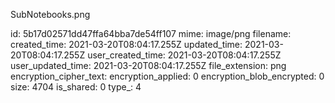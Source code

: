 SubNotebooks.png

id: 5b17d02571dd47ffa64bba7de54ff107
mime: image/png
filename: 
created_time: 2021-03-20T08:04:17.255Z
updated_time: 2021-03-20T08:04:17.255Z
user_created_time: 2021-03-20T08:04:17.255Z
user_updated_time: 2021-03-20T08:04:17.255Z
file_extension: png
encryption_cipher_text: 
encryption_applied: 0
encryption_blob_encrypted: 0
size: 4704
is_shared: 0
type_: 4